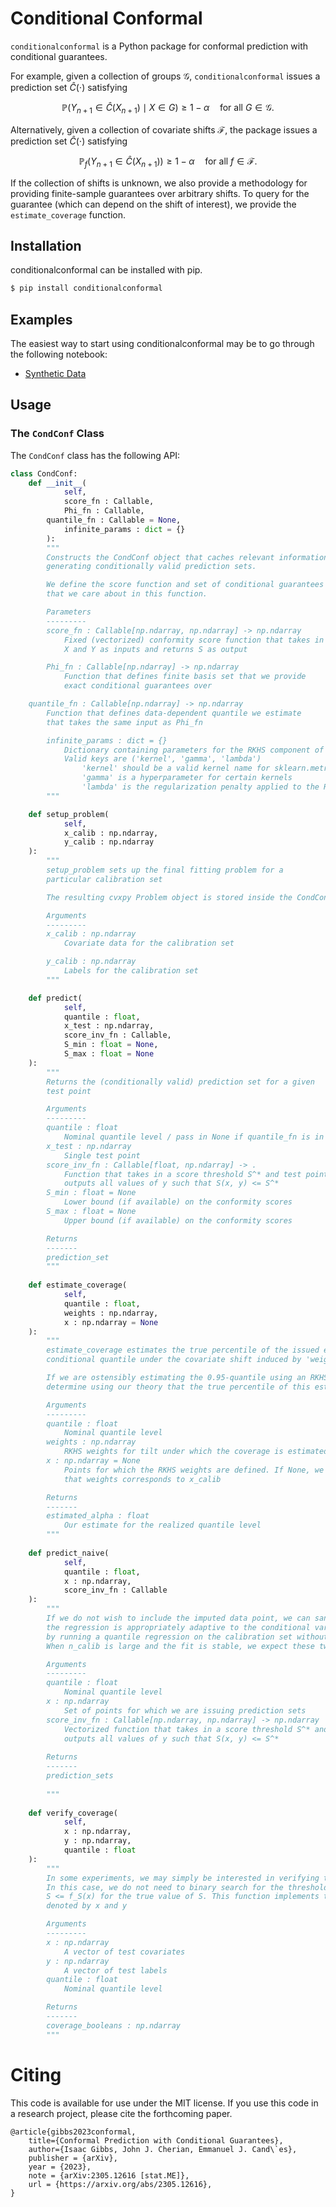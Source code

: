 # Conditional Conformal

`conditionalconformal` is a Python package for conformal prediction with 
conditional guarantees.

For example, given a collection of groups $\mathcal{G}$, `conditionalconformal` issues
a prediction set $\hat{C}(\cdot)$ satisfying

$$\mathbb{P}(Y_{n + 1} \in \hat{C}(X_{n + 1}) \mid X \in G) \geq 1 - \alpha \quad \text{for all $G \in \mathcal{G}$}.$$ 

Alternatively, given a collection of covariate shifts $\mathcal{F}$, the package issues
a prediction set $\hat{C}(\cdot)$ satisfying 

$$\mathbb{P}_ f(Y_{n + 1} \in \hat{C}(X_{n + 1})) \geq 1 - \alpha \quad \text{for all $f \in \mathcal{F}$}.$$ 


If the collection of shifts is unknown, we also provide a methodology
for providing finite-sample guarantees over arbitrary shifts. To query for the guarantee (which can
depend on the shift of interest), we provide the `estimate_coverage` function.

## Installation

conditionalconformal can be installed with pip.

```bash
$ pip install conditionalconformal
```

## Examples

The easiest way to start using conditionalconformal may be to go through the following notebook:

 * [Synthetic Data](https://github.com/jjcherian/conditional-conformal/blob/release/experiments/SyntheticData.ipynb)


## Usage

### The `CondConf` Class

The `CondConf` class has the following API:
```python
class CondConf:
    def __init__(
            self, 
            score_fn : Callable,
            Phi_fn : Callable,
	    quantile_fn : Callable = None,
            infinite_params : dict = {}
        ):
        """
        Constructs the CondConf object that caches relevant information for
        generating conditionally valid prediction sets.

        We define the score function and set of conditional guarantees
        that we care about in this function.

        Parameters
        ---------
        score_fn : Callable[np.ndarray, np.ndarray] -> np.ndarray
            Fixed (vectorized) conformity score function that takes in
            X and Y as inputs and returns S as output

        Phi_fn : Callable[np.ndarray] -> np.ndarray
            Function that defines finite basis set that we provide
            exact conditional guarantees over

	quantile_fn : Callable[np.ndarray] -> np.ndarray
	    Function that defines data-dependent quantile we estimate
	    that takes the same input as Phi_fn

        infinite_params : dict = {}
            Dictionary containing parameters for the RKHS component of the fit
            Valid keys are ('kernel', 'gamma', 'lambda')
                'kernel' should be a valid kernel name for sklearn.metrics.pairwise_kernels
                'gamma' is a hyperparameter for certain kernels
                'lambda' is the regularization penalty applied to the RKHS component
        """

    def setup_problem(
            self,
            x_calib : np.ndarray,
            y_calib : np.ndarray
    ):
        """
        setup_problem sets up the final fitting problem for a 
        particular calibration set

        The resulting cvxpy Problem object is stored inside the CondConf parent.

        Arguments
        ---------
        x_calib : np.ndarray
            Covariate data for the calibration set

        y_calib : np.ndarray
            Labels for the calibration set
        """

    def predict(
            self,
            quantile : float,
            x_test : np.ndarray,
            score_inv_fn : Callable,
            S_min : float = None,
            S_max : float = None
    ):
        """
        Returns the (conditionally valid) prediction set for a given 
        test point

        Arguments
        ---------
        quantile : float
            Nominal quantile level / pass in None if quantile_fn is in use
        x_test : np.ndarray
            Single test point
        score_inv_fn : Callable[float, np.ndarray] -> .
            Function that takes in a score threshold S^* and test point x and 
            outputs all values of y such that S(x, y) <= S^*
        S_min : float = None
            Lower bound (if available) on the conformity scores
        S_max : float = None
            Upper bound (if available) on the conformity scores

        Returns
        -------
        prediction_set
        """
    
    def estimate_coverage(
            self,
            quantile : float,
            weights : np.ndarray,
            x : np.ndarray = None
    ):
        """
        estimate_coverage estimates the true percentile of the issued estimate of the
        conditional quantile under the covariate shift induced by 'weights'

        If we are ostensibly estimating the 0.95-quantile using an RKHS fit, we may 
        determine using our theory that the true percentile of this estimate is only 0.93

        Arguments
        ---------
        quantile : float
            Nominal quantile level
        weights : np.ndarray
            RKHS weights for tilt under which the coverage is estimated
        x : np.ndarray = None
            Points for which the RKHS weights are defined. If None, we assume
            that weights corresponds to x_calib

        Returns
        -------
        estimated_alpha : float
            Our estimate for the realized quantile level
        """
    
    def predict_naive(
            self,
            quantile : float,
            x : np.ndarray,
            score_inv_fn : Callable
    ):
        """
        If we do not wish to include the imputed data point, we can sanity check that
        the regression is appropriately adaptive to the conditional variability in the data
        by running a quantile regression on the calibration set without any imputation. 
        When n_calib is large and the fit is stable, we expect these two sets to nearly coincide.

        Arguments
        ---------
        quantile : float
            Nominal quantile level
        x : np.ndarray
            Set of points for which we are issuing prediction sets
        score_inv_fn : Callable[np.ndarray, np.ndarray] -> np.ndarray
            Vectorized function that takes in a score threshold S^* and test point x and 
            outputs all values of y such that S(x, y) <= S^*
        
        Returns
        -------
        prediction_sets
        
        """
    
    def verify_coverage(
            self,
            x : np.ndarray,
            y : np.ndarray,
            quantile : float
    ):
        """
        In some experiments, we may simply be interested in verifying the coverage of our method.
        In this case, we do not need to binary search for the threshold S^*, but only need to verify that
        S <= f_S(x) for the true value of S. This function implements this check for test points
        denoted by x and y

        Arguments
        ---------
        x : np.ndarray
            A vector of test covariates
        y : np.ndarray
            A vector of test labels
        quantile : float
            Nominal quantile level

        Returns
        -------
        coverage_booleans : np.ndarray
        """
```

# Citing
This code is available for use under the MIT license.
If you use this code in a research project, please cite the forthcoming paper. 
```
@article{gibbs2023conformal,
    title={Conformal Prediction with Conditional Guarantees},
    author={Isaac Gibbs, John J. Cherian, Emmanuel J. Cand\`es},
    publisher = {arXiv},
    year = {2023},
    note = {arXiv:2305.12616 [stat.ME]},
    url = {https://arxiv.org/abs/2305.12616},
}
``` 

